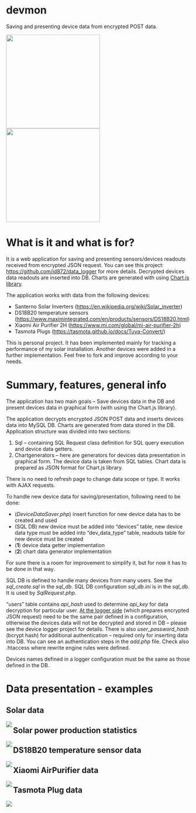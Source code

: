 # devmon
Saving and presenting device data from encrypted POST data.

<img src="https://raw.githubusercontent.com/id872/devmon/main/screens_examples/DevSanternoData.png" width="256" height="256"/> <img src="https://raw.githubusercontent.com/id872/devmon/main/screens_examples/PVStats.png" width="256" height="256"/>

# What is it and what is for?

It is a web application for saving and presenting sensors/devices readouts received from encrypted JSON request. You can see this project: https://github.com/id872/data_logger for more details. Decrypted devices data readouts are inserted into DB. Charts are generated with using [Chart.js library](https://www.chartjs.org/).

The application works with data from the following devices:
* Santerno Solar Inverters  (https://en.wikipedia.org/wiki/Solar_inverter)
* DS18B20 temperature sensors (https://www.maximintegrated.com/en/products/sensors/DS18B20.html)
* Xiaomi Air Purifier 2H (https://www.mi.com/global/mi-air-purifier-2h)
* Tasmota Plugs (https://tasmota.github.io/docs/Tuya-Convert/)

This is personal project. It has been implemented mainly for tracking a performance of my solar installation. Another devices were added in a further implementation.
Feel free to fork and improve according to your needs.

# Summary, features, general info

The application has two main goals – Save devices data in the DB and present devices data in graphical form (with using the Chart.js library).

The application decrypts encrypted JSON POST data and inserts devices data into MySQL DB. Charts are generated from data stored in the DB. Application structure was divided into two sections:

1. Sql – containing SQL Request class definition for SQL query execution and device data getters.
2. Chartgenerators – here are generators for devices data presentation in graphical form. The device data is taken from SQL tables. Chart data is prepared as JSON format for Chart.js library.

There is no need to refresh page to change data scope or type. It works with AJAX requests.

To handle new device data for saving/presentation, following need to be done:

* (*DeviceDataSaver.php*) insert function for new device data has to be created and used
* (SQL DB) new device must be added into “devices” table, new device data type must be added into “dev_data_type” table, readouts table for new device must be created
* (**1**) device data getter implementation
* (**2**) chart data generator implementation

For sure there is a room for improvement to simplify it, but for now it has to be done in that way.

SQL DB is defined to handle many devices from many users. See the *sql_create.sql* in the *sql_db*.
SQL DB configuration *sql_db.ini* is in the *sql_db*. It is used by *SqlRequest.php*.

“users” table contains *api_hash* used to determine *api_key* for data decryption for particular user. [At the logger side](https://github.com/id872/data_logger) (which prepares encrypted JSON request) need to be the same pair defined in a configuration, otherwise the devices data will not be decrypted and stored in DB – please see the device logger project for details.
There is also *user_password_hash* (bcrypt hash) for additional authentication – required only for inserting data into DB. You can see an authentication steps in the *add.php* file. Check also .htaccess where rewrite engine rules were defined.

Devices names defined in a logger configuration must be the same as those defined in the DB.

# Data presentation - examples
## Solar data

<img align=left src="https://raw.githubusercontent.com/id872/devmon/main/screens_examples/DevSanternoData.png"/>

## Solar power production statistics

<img align=left src="https://raw.githubusercontent.com/id872/devmon/main/screens_examples/PVStats.png"/>

## DS18B20 temperature sensor data

<img align=left src="https://raw.githubusercontent.com/id872/devmon/main/screens_examples/DevDs18b20Data.png"/>

## Xiaomi AirPurifier data

<img align=left src="https://raw.githubusercontent.com/id872/devmon/main/screens_examples/DevAirPurifierData.png"/>

## Tasmota Plug data

<img align=left src="https://raw.githubusercontent.com/id872/devmon/main/screens_examples/DevTasmotaData.png"/>
